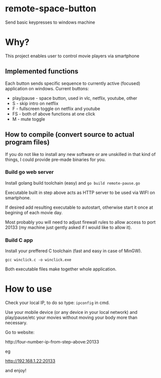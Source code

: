 # remote-space-button
Send basic keypresses to windows machine

# Why?
This project enables user to control movie players via smartphone

## Implemented functions
Each button sends specific sequence to currently active (focused) application on windows.
Current buttons:
- play/pause - space button, used in vlc, netflix, youtube, other
- S - skip intro on netflix
- F - fullscreen toggle on netflix and youtube
- FS - both of above functions at one click
- M - mute toggle

## How to compile (convert source to actual program files)
If you do not like to install any new software or are unskilled in that kind of things, I could provide pre-made binaries for you.

### Build go web server ###
Install golang build toolchain (easy) and `go build remote-pause.go`

Executable built in step above acts as HTTP server to be used via WIFI on smartphone.

If desired add resulting executable to autostart, otherwise start it once at begining of each movie day.

Most probably you will need to adjust firewall rules to allow access to port 20133 (my machine just gently asked if I would like to allow it).

### Build C app ###
Install your preffered C toolchain (fast and easy in case of MinGW).

`gcc winclick.c -o winclick.exe`

Both executable files make together whole application.

# How to use ###
Check your local IP, to do so type: `ipconfig` in cmd.

Use your mobile device (or any device in your local network) and play/pause/etc your movies without moving your body more than necessary.

Go to website:

http://four-number-ip-from-step-above:20133

eg

http://192.168.1.22:20133

and enjoy!
